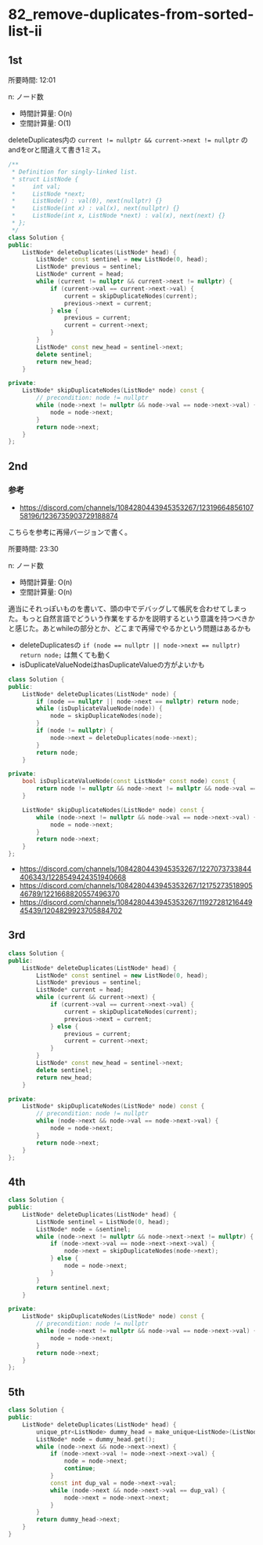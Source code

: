 # 82_remove-duplicates-from-sorted-list-ii

## 1st

所要時間: 12:01

n: ノード数
- 時間計算量: O(n)
- 空間計算量: O(1)

deleteDuplicates内の `current != nullptr && current->next != nullptr` のandをorと間違えて書き1ミス。


```cpp
/**
 * Definition for singly-linked list.
 * struct ListNode {
 *     int val;
 *     ListNode *next;
 *     ListNode() : val(0), next(nullptr) {}
 *     ListNode(int x) : val(x), next(nullptr) {}
 *     ListNode(int x, ListNode *next) : val(x), next(next) {}
 * };
 */
class Solution {
public:
    ListNode* deleteDuplicates(ListNode* head) {
        ListNode* const sentinel = new ListNode(0, head);
        ListNode* previous = sentinel;
        ListNode* current = head;
        while (current != nullptr && current->next != nullptr) {
            if (current->val == current->next->val) {
                current = skipDuplicateNodes(current);
                previous->next = current;
            } else {
                previous = current;
                current = current->next;
            }
        }
        ListNode* const new_head = sentinel->next;
        delete sentinel;
        return new_head;
    }

private:
    ListNode* skipDuplicateNodes(ListNode* node) const {
        // precondition: node != nullptr
        while (node->next != nullptr && node->val == node->next->val) {
            node = node->next;
        }
        return node->next;
    }
};
```

## 2nd

### 参考

- https://discord.com/channels/1084280443945353267/1231966485610758196/1236735903729188874

こちらを参考に再帰バージョンで書く。

所要時間: 23:30

n: ノード数
- 時間計算量: O(n)
- 空間計算量: O(n)

適当にそれっぽいものを書いて、頭の中でデバッグして帳尻を合わせてしまった。もっと自然言語でどういう作業をするかを説明するという意識を持つべきかと感じた。あとwhileの部分とか、どこまで再帰でやるかという問題はあるかも

- deleteDuplicatesの `if (node == nullptr || node->next == nullptr) return node;` は無くても動く
- isDuplicateValueNodeはhasDuplicateValueの方がよいかも

```cpp
class Solution {
public:
    ListNode* deleteDuplicates(ListNode* node) {
        if (node == nullptr || node->next == nullptr) return node;
        while (isDuplicateValueNode(node)) {
            node = skipDuplicateNodes(node);
        }
        if (node != nullptr) {
            node->next = deleteDuplicates(node->next);
        }
        return node;
    }

private:
    bool isDuplicateValueNode(const ListNode* const node) const {
        return node != nullptr && node->next != nullptr && node->val == node->next->val;
    }

    ListNode* skipDuplicateNodes(ListNode* node) const {
        while (node->next != nullptr && node->val == node->next->val) {
            node = node->next;
        }
        return node->next;
    }
};
```

- https://discord.com/channels/1084280443945353267/1227073733844406343/1228549424351940668
- https://discord.com/channels/1084280443945353267/1217527351890546789/1221668820557496370
- https://discord.com/channels/1084280443945353267/1192728121644945439/1204829923705884702


## 3rd


```cpp
class Solution {
public:
    ListNode* deleteDuplicates(ListNode* head) {
        ListNode* const sentinel = new ListNode(0, head);
        ListNode* previous = sentinel;
        ListNode* current = head;
        while (current && current->next) {
            if (current->val == current->next->val) {
                current = skipDuplicateNodes(current);
                previous->next = current;
            } else {
                previous = current;
                current = current->next;
            }
        }
        ListNode* const new_head = sentinel->next;
        delete sentinel;
        return new_head;
    }

private:
    ListNode* skipDuplicateNodes(ListNode* node) const {
        // precondition: node != nullptr
        while (node->next && node->val == node->next->val) {
            node = node->next;
        }
        return node->next;
    }
};
```

## 4th

```cpp
class Solution {
public:
    ListNode* deleteDuplicates(ListNode* head) {
        ListNode sentinel = ListNode(0, head);
        ListNode* node = &sentinel;
        while (node->next != nullptr && node->next->next != nullptr) {
            if (node->next->val == node->next->next->val) {
                node->next = skipDuplicateNodes(node->next);
            } else {
                node = node->next;
            }
        }
        return sentinel.next;
    }

private:
    ListNode* skipDuplicateNodes(ListNode* node) const {
        // precondition: node != nullptr
        while (node->next != nullptr && node->val == node->next->val) {
            node = node->next;
        }
        return node->next;
    }
};
```

## 5th

```cpp
class Solution {
public:
    ListNode* deleteDuplicates(ListNode* head) {
        unique_ptr<ListNode> dummy_head = make_unique<ListNode>(ListNode(0, head));
        ListNode* node = dummy_head.get();
        while (node->next && node->next->next) {
            if (node->next->val != node->next->next->val) {
                node = node->next;
                continue;
            }
            const int dup_val = node->next->val;
            while (node->next && node->next->val == dup_val) {
                node->next = node->next->next;
            }
        }
        return dummy_head->next;
    }
}
```
